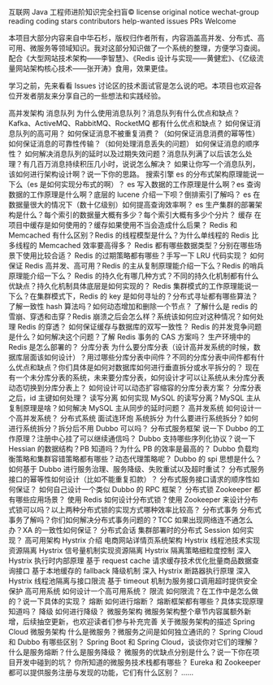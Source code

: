 互联网 Java 工程师进阶知识完全扫盲©
license original notice wechat-group reading coding stars contributors help-wanted issues PRs Welcome

本项目大部分内容来自中华石杉，版权归作者所有，内容涵盖高并发、分布式、高可用、微服务等领域知识。我对这部分知识做了一个系统的整理，方便学习查阅。配合《大型网站技术架构——李智慧》、《Redis 设计与实现——黄健宏》、《亿级流量网站架构核心技术——张开涛》食用，效果更佳。

学习之前，先来看看 Issues 讨论区的技术面试官是怎么说的吧。本项目也欢迎各位开发者朋友来分享自己的一些想法和实践经验。

高并发架构
消息队列
为什么使用消息队列？消息队列有什么优点和缺点？Kafka、ActiveMQ、RabbitMQ、RocketMQ 都有什么优点和缺点？
如何保证消息队列的高可用？
如何保证消息不被重复消费？（如何保证消息消费的幂等性）
如何保证消息的可靠性传输？（如何处理消息丢失的问题）
如何保证消息的顺序性？
如何解决消息队列的延时以及过期失效问题？消息队列满了以后该怎么处理？有几百万消息持续积压几小时，说说怎么解决？
如果让你写一个消息队列，该如何进行架构设计啊？说一下你的思路。
搜索引擎
es 的分布式架构原理能说一下么（es 是如何实现分布式的啊）？
es 写入数据的工作原理是什么啊？es 查询数据的工作原理是什么啊？底层的 lucene 介绍一下呗？倒排索引了解吗？
es 在数据量很大的情况下（数十亿级别）如何提高查询效率啊？
es 生产集群的部署架构是什么？每个索引的数据量大概有多少？每个索引大概有多少个分片？
缓存
在项目中缓存是如何使用的？缓存如果使用不当会造成什么后果？
Redis 和 Memcached 有什么区别？Redis 的线程模型是什么？为什么单线程的 Redis 比多线程的 Memcached 效率要高得多？
Redis 都有哪些数据类型？分别在哪些场景下使用比较合适？
Redis 的过期策略都有哪些？手写一下 LRU 代码实现？
如何保证 Redis 高并发、高可用？Redis 的主从复制原理能介绍一下么？Redis 的哨兵原理能介绍一下么？
Redis 的持久化有哪几种方式？不同的持久化机制都有什么优缺点？持久化机制具体底层是如何实现的？
Redis 集群模式的工作原理能说一下么？在集群模式下，Redis 的 key 是如何寻址的？分布式寻址都有哪些算法？了解一致性 hash 算法吗？如何动态增加和删除一个节点？
了解什么是 redis 的雪崩、穿透和击穿？Redis 崩溃之后会怎么样？系统该如何应对这种情况？如何处理 Redis 的穿透？
如何保证缓存与数据库的双写一致性？
Redis 的并发竞争问题是什么？如何解决这个问题？了解 Redis 事务的 CAS 方案吗？
生产环境中的 Redis 是怎么部署的？
分库分表
为什么要分库分表（设计高并发系统的时候，数据库层面该如何设计）？用过哪些分库分表中间件？不同的分库分表中间件都有什么优点和缺点？你们具体是如何对数据库如何进行垂直拆分或水平拆分的？
现在有一个未分库分表的系统，未来要分库分表，如何设计才可以让系统从未分库分表动态切换到分库分表上？
如何设计可以动态扩容缩容的分库分表方案？
分库分表之后，id 主键如何处理？
读写分离
如何实现 MySQL 的读写分离？MySQL 主从复制原理是啥？如何解决 MySQL 主从同步的延时问题？
高并发系统
如何设计一个高并发系统？
分布式系统
面试连环炮
系统拆分
为什么要进行系统拆分？如何进行系统拆分？拆分后不用 Dubbo 可以吗？
分布式服务框架
说一下 Dubbo 的工作原理？注册中心挂了可以继续通信吗？
Dubbo 支持哪些序列化协议？说一下 Hessian 的数据结构？PB 知道吗？为什么 PB 的效率是最高的？
Dubbo 负载均衡策略和集群容错策略都有哪些？动态代理策略呢？
Dubbo 的 spi 思想是什么？
如何基于 Dubbo 进行服务治理、服务降级、失败重试以及超时重试？
分布式服务接口的幂等性如何设计（比如不能重复扣款）？
分布式服务接口请求的顺序性如何保证？
如何自己设计一个类似 Dubbo 的 RPC 框架？
分布式锁
Zookeeper 都有哪些应用场景？
使用 Redis 如何设计分布式锁？使用 Zookeeper 来设计分布式锁可以吗？以上两种分布式锁的实现方式哪种效率比较高？
分布式事务
分布式事务了解吗？你们如何解决分布式事务问题的？TCC 如果出现网络连不通怎么办？XA 的一致性如何保证？
分布式会话
集群部署时的分布式 Session 如何实现？
高可用架构
Hystrix 介绍
电商网站详情页系统架构
Hystrix 线程池技术实现资源隔离
Hystrix 信号量机制实现资源隔离
Hystrix 隔离策略细粒度控制
深入 Hystrix 执行时内部原理
基于 request cache 请求缓存技术优化批量商品数据查询接口
基于本地缓存的 fallback 降级机制
深入 Hystrix 断路器执行原理
深入 Hystrix 线程池隔离与接口限流
基于 timeout 机制为服务接口调用超时提供安全保护
高可用系统
如何设计一个高可用系统？
限流
如何限流？在工作中是怎么做的？说一下具体的实现？
熔断
如何进行熔断？
熔断框架都有哪些？具体实现原理知道吗？
降级
如何进行降级？
微服务架构
微服务架构整个章节内容属额外新增，后续抽空更新，也欢迎读者们参与补充完善
关于微服务架构的描述
Spring Cloud 微服务架构
什么是微服务？微服务之间是如何独立通讯的？
Spring Cloud 和 Dubbo 有哪些区别？
Spring Boot 和 Spring Cloud，谈谈你对它们的理解？
什么是服务熔断？什么是服务降级？
微服务的优缺点分别是什么？说一下你在项目开发中碰到的坑？
你所知道的微服务技术栈都有哪些？
Eureka 和 Zookeeper 都可以提供服务注册与发现的功能，它们有什么区别？
......
